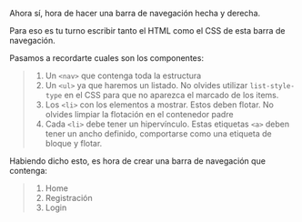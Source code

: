 Ahora sí, hora de hacer una barra de navegación hecha y derecha.

Para eso es tu turno escribir tanto el HTML como el CSS de esta barra de navegación.

Pasamos a recordarte cuales son los componentes:

> 1. Un `<nav>` que contenga toda la estructura
> 2. Un `<ul>` ya que haremos un listado. No olvides utilizar `list-style-type` en el CSS para que no aparezca el marcado de los items. 
> 3. Los `<li>` con los elementos a mostrar. Estos deben flotar. No olvides limpiar la flotación en el contenedor padre
> 4. Cada `<li>` debe tener un hipervínculo. Estas etiquetas `<a>` deben tener un ancho definido, comportarse como una etiqueta de bloque y flotar.

Habiendo dicho esto, es hora de crear una barra de navegación que contenga:

> 1. Home
> 2. Registración
> 3. Login